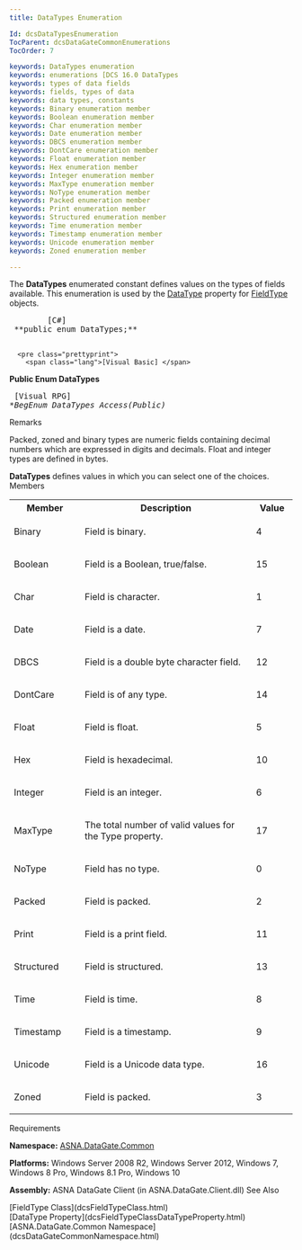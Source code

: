 ```yaml
---
title: DataTypes Enumeration

Id: dcsDataTypesEnumeration
TocParent: dcsDataGateCommonEnumerations
TocOrder: 7

keywords: DataTypes enumeration
keywords: enumerations [DCS 16.0 DataTypes
keywords: types of data fields
keywords: fields, types of data
keywords: data types, constants
keywords: Binary enumeration member
keywords: Boolean enumeration member
keywords: Char enumeration member
keywords: Date enumeration member
keywords: DBCS enumeration member
keywords: DontCare enumeration member
keywords: Float enumeration member
keywords: Hex enumeration member
keywords: Integer enumeration member
keywords: MaxType enumeration member
keywords: NoType enumeration member
keywords: Packed enumeration member
keywords: Print enumeration member
keywords: Structured enumeration member
keywords: Time enumeration member
keywords: Timestamp enumeration member
keywords: Unicode enumeration member
keywords: Zoned enumeration member

---
```


The <span> **DataTypes** </span> enumerated constant defines values on the types of fields available. This enumeration is used by the [DataType](dcsFieldTypeClassDataTypeProperty.html) property for [FieldType](dcsFieldTypeClass.html) objects.
<pre class="prettyprint">
        <span class="lang">[C#]</span>
 **public enum DataTypes;** 
      </pre>
      <pre class="prettyprint">
        <span class="lang">[Visual Basic] </span>
 **Public Enum DataTypes** 
      </pre>
      <pre class="prettyprint">
        <span class="lang">[Visual RPG]</span>
 **BegEnum DataTypes Access(*Public)** 
      </pre>

Remarks

Packed, zoned and binary types are numeric fields containing decimal numbers which are expressed in digits and decimals. Float and integer types are defined in bytes.

<span> **DataTypes** </span> defines values in which you can select one of the choices. 
Members

<table class="dtTABLE" id="Table3" cellspacing="0" width="85%">
          <colgroup span="1">
            <col span="1" style="FONT-WEIGHT: bold" width="10%" />
            <col span="1" width="40%" />
            <col align="middles" span="1" width="5%" />
          </colgroup>
          <tr>
            <th colspan="1" rowspan="1">
							Member</th>
            <th colspan="1" rowspan="1">
							Description</th>
            <th colspan="1" rowspan="1">
							Value</th>
          </tr>
          <tr>
            <td colspan="1" rowspan="1">

Binary
</td>
            <td colspan="1" rowspan="1">

Field is binary.
</td>
            <td colspan="1" rowspan="1">

4
</td>
          </tr>
          <tr>
            <td colspan="1" rowspan="1">

Boolean
</td>
            <td colspan="1" rowspan="1">

Field is a Boolean, true/false.
</td>
            <td colspan="1" rowspan="1">

15
</td>
          </tr>
          <tr>
            <td colspan="1" rowspan="1">

Char
</td>
            <td colspan="1" rowspan="1">

Field is character.
</td>
            <td colspan="1" rowspan="1">

1
</td>
          </tr>
          <tr>
            <td colspan="1" rowspan="1">

Date
</td>
            <td colspan="1" rowspan="1">

Field is a date. 
</td>
            <td colspan="1" rowspan="1">

7
</td>
          </tr>
          <tr>
            <td colspan="1" rowspan="1">

DBCS 
</td>
            <td colspan="1" rowspan="1">

Field is a double byte character field. 
</td>
            <td colspan="1" rowspan="1">

12
</td>
          </tr>
          <tr>
            <td colspan="1" rowspan="1">

DontCare
</td>
            <td colspan="1" rowspan="1">

Field is of any type.
</td>
            <td colspan="1" rowspan="1">

14
</td>
          </tr>
          <tr>
            <td colspan="1" rowspan="1">

Float 
</td>
            <td colspan="1" rowspan="1">

Field is float.
</td>
            <td colspan="1" rowspan="1">

5
</td>
          </tr>
          <tr>
            <td colspan="1" rowspan="1">

Hex 
</td>
            <td colspan="1" rowspan="1">

Field is hexadecimal.
</td>
            <td colspan="1" rowspan="1">

10
</td>
          </tr>
          <tr>
            <td colspan="1" rowspan="1">

Integer
</td>
            <td colspan="1" rowspan="1">

Field is an integer. 
</td>
            <td colspan="1" rowspan="1">

6
</td>
          </tr>
          <tr>
            <td colspan="1" rowspan="1">

MaxType
</td>
            <td colspan="1" rowspan="1">

The total number of valid values for the Type property. 
</td>
            <td colspan="1" rowspan="1">

17
</td>
          </tr>
          <tr>
            <td colspan="1" rowspan="1">

NoType
</td>
            <td colspan="1" rowspan="1">

Field has no type.
</td>
            <td colspan="1" rowspan="1">

0
</td>
          </tr>
          <tr>
            <td colspan="1" rowspan="1">

Packed
</td>
            <td colspan="1" rowspan="1">

Field is packed.
</td>
            <td colspan="1" rowspan="1">

2
</td>
          </tr>
          <tr>
            <td colspan="1" rowspan="1">

Print
</td>
            <td colspan="1" rowspan="1">

Field is a print field. 
</td>
            <td colspan="1" rowspan="1">

11
</td>
          </tr>
          <tr>
            <td colspan="1" rowspan="1">

Structured
</td>
            <td colspan="1" rowspan="1">

Field is structured.
</td>
            <td colspan="1" rowspan="1">

13
</td>
          </tr>
          <tr>
            <td colspan="1" rowspan="1">

Time
</td>
            <td colspan="1" rowspan="1">

Field is time.
</td>
            <td colspan="1" rowspan="1">

8
</td>
          </tr>
          <tr>
            <td colspan="1" rowspan="1">

Timestamp
</td>
            <td colspan="1" rowspan="1">

Field is a timestamp.
</td>
            <td colspan="1" rowspan="1">

9
</td>
          </tr>
          <tr>
            <td colspan="1" rowspan="1">

Unicode
</td>
            <td colspan="1" rowspan="1">

Field is a Unicode data type. 
</td>
            <td colspan="1" rowspan="1">

16
</td>
          </tr>
          <tr>
            <td colspan="1" rowspan="1">

Zoned
</td>
            <td colspan="1" rowspan="1">

Field is packed.
</td>
            <td colspan="1" rowspan="1">

3
</td>
          </tr>
</table>

Requirements

**Namespace:** [ASNA.DataGate.Common](dcsDataGateCommonNamespace.html) 

**Platforms:** Windows Server 2008 R2, Windows Server 2012, Windows 7, Windows 8 Pro, Windows 8.1 Pro, Windows 10

**Assembly:** ASNA DataGate Client (in ASNA.DataGate.Client.dll)
See Also

<dl />
      [FieldType Class](dcsFieldTypeClass.html)
      <br />
      [DataType Property](dcsFieldTypeClassDataTypeProperty.html)
      <br />
      [ASNA.DataGate.Common Namespace](dcsDataGateCommonNamespace.html)

